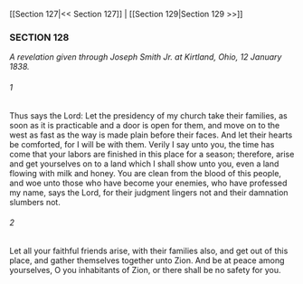 [[Section 127|<< Section 127]]  |  [[Section 129|Section 129 >>]]

### SECTION 128

*A revelation given through Joseph Smith Jr. at Kirtland, Ohio, 12 January 1838.*

###### 1
Thus says the Lord: Let the presidency of my church take their families, as soon as it is practicable and a door is open for them, and move on to the west as fast as the way is made plain before their faces. And let their hearts be comforted, for I will be with them. Verily I say unto you, the time has come that your labors are finished in this place for a season; therefore, arise and get yourselves on to a land which I shall show unto you, even a land flowing with milk and honey. You are clean from the blood of this people, and woe unto those who have become your enemies, who have professed my name, says the Lord, for their judgment lingers not and their damnation slumbers not.

###### 2
Let all your faithful friends arise, with their families also, and get out of this place, and gather themselves together unto Zion. And be at peace among yourselves, O you inhabitants of Zion, or there shall be no safety for you.